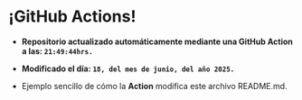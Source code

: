 # ¡GitHub Actions!
* **Repositorio actualizado automáticamente mediante una GitHub Action a las: `21:49:44hrs.`**
* **Modificado el día: `18, del mes de junio, del año 2025.`**

* Ejemplo sencillo de cómo la **Action** modifica este archivo README.md.

